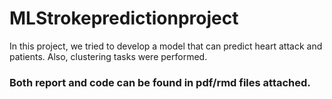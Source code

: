 # MLStrokepredictionproject
In this project, we tried to develop a model that can predict heart attack and patients. Also, clustering tasks were performed. 

### Both report and code can be found in pdf/rmd files attached.
